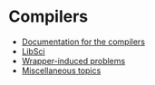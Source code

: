 # Compilers

-   [Documentation for the compilers](01_01_Doclinks.md)
-   [LibSci](01_02_LibSci.md)
-   [Wrapper-induced problems](01_03_WrapperIssues.md)
-   [Miscellaneous topics](01_99_misc.md)

